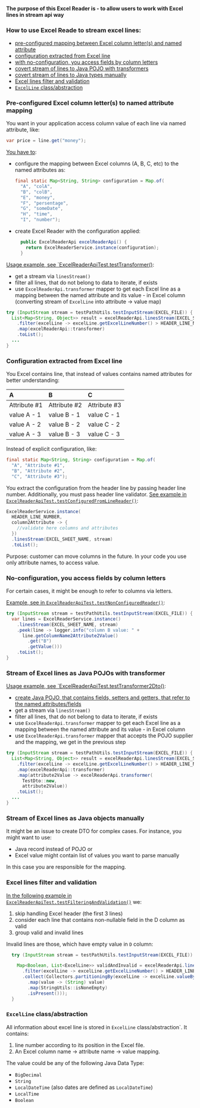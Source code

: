 
#### The purpose of this Excel Reader is - to allow users to work with Excel lines in stream api way

### How to use Excel Reade to stream excel lines:

- [pre-configured mapping between Excel column letter(s) and named attribute](#pre-configured-excel-column-letters-to-named-attribute-mapping)
- [configuration extracted from Excel line](#configuration-extracted-from-excel-line)
- [with no-configuration, you access fields by column letters](#no-configuration-you-access-fields-by-column-letters)
- [covert stream of lines to Java POJO with transformers](#stream-of-excel-lines-as-java-pojos-with-transformer)
- [covert stream of lines to Java types manually](#stream-of-excel-lines-as-java-objects-manually)
- [Excel lines filter and validation](#excel-lines-filter-and-validation)
- [`ExcelLine` class/abstraction](#excelline-classabstraction)

### Pre-configured Excel column letter(s) to named attribute mapping

You want in your application access column value of each line via named attribute, like:
```java
var price = line.get("money");
```
[You have to](../src/test/java/com/savdev/commons/excel/config/TestExcelReaderConfig.java):
- configure the mapping between Excel columns (A, B, C, etc) to the named attributes as:
  ```java
  final static Map<String, String> configuration = Map.of(
    "A", "colA",
    "B", "colB",
    "E", "money",
    "F", "persentage",
    "G", "someDate",
    "H", "time",
    "I", "number");
  ```
- create Excel Reader with the configuration applied:
  ```java
    public ExcelReaderApi excelReaderApi() {
      return ExcelReaderService.instance(configuration);
    }
  ```
[Usage example, see `ExcelReaderApiTest.testTransformer()](../src/test/java/com/savdev/commons/excel/api/ExcelReaderApiTest.java):
- get a stream via `linesStream()`
- filter all lines, that do not belong to data to iterate, if exists
- use `ExcelReaderApi.transformer` mapper to get each Excel line as a mapping between the named attribute 
  and its value - in Excel column (converting stream of `ExcelLine` into attribute -> value map)

```java
try (InputStream stream = testPathUtils.testInputStream(EXCEL_FILE)) {
  List<Map<String, Object>> result = excelReaderApi.linesStream(EXCEL_SHEET_NAME, stream)
    .filter(excelLine -> excelLine.getExcelLineNumber() > HEADER_LINE_NUMBER)
    .map(excelReaderApi::transformer)
    .toList();
  ...
}
```

### Configuration extracted from Excel line

You Excel contains line, that instead of values contains named attributes for better understanding:

| A            | B            | C            |
|:-------------|:-------------|:-------------|
| Attribute #1 | Attribute #2 | Attribute #3 |
| value A - 1  | value B - 1  | value C - 1  |
| value A - 2  | value B - 2  | value C - 2  |
| value A - 3  | value B - 3  | value C - 3  |

Instead of explicit configuration, like:
  ```java
  final static Map<String, String> configuration = Map.of(
    "A", "Attribute #1",
    "B", "Attribute #2",
    "C", "Attribute #3");
  ```

You extract the configuration from the header line by passing header line number.
Additionally, you must pass header line validator.
[See example in `ExcelReaderApiTest.testConfiguredFromLineReader()`](../src/test/java/com/savdev/commons/excel/api/ExcelReaderApiTest.java):
```java
ExcelReaderService.instance(
  HEADER_LINE_NUMBER,
  column2Attribute -> {
    //validate here columns and attributes
  })
  .linesStream(EXCEL_SHEET_NAME, stream)
  .toList();
```

Purpose: customer can move columns in the future. In your code you use only attribute names, to access value.

### No-configuration, you access fields by column letters

For certain cases, it might be enough to refer to columns via letters. 

[Example, see in `ExcelReaderApiTest.testNonConfiguredReader()`](../src/test/java/com/savdev/commons/excel/api/ExcelReaderApiTest.java):
```java
try (InputStream stream = testPathUtils.testInputStream(EXCEL_FILE)) {
  var lines = ExcelReaderService.instance()
    .linesStream(EXCEL_SHEET_NAME, stream)
    .peek(line -> logger.info("column B value: " +
      line.getColumnName2Attribute2Value()
        .get("B")
        .getValue()))
    .toList();
}
```

### Stream of Excel lines as Java POJOs with transformer

[Usage example, see `ExcelReaderApiTest.testTransformer2Dto()](../src/test/java/com/savdev/commons/excel/api/ExcelReaderApiTest.java):
- [create Java POJO, that contains fields, setters and getters, that refer to the named attributes/fields](../src/test/java/com/savdev/commons/excel/api/TestDto.java)
- get a stream via `linesStream()`
- filter all lines, that do not belong to data to iterate, if exists
- use `ExcelReaderApi.transformer` mapper to get each Excel line as a mapping between the named attribute
  and its value - in Excel column
- use `ExcelReaderApi.transformer` mapper that accepts the POJO supplier and the mapping, we get in the previous step

```java
try (InputStream stream = testPathUtils.testInputStream(EXCEL_FILE)) {
  List<Map<String, Object>> result = excelReaderApi.linesStream(EXCEL_SHEET_NAME, stream)
    .filter(excelLine -> excelLine.getExcelLineNumber() > HEADER_LINE_NUMBER)
    .map(excelReaderApi::transformer) 
    .map(attribute2Value -> excelReaderApi.transformer(
      TestDto::new,
      attribute2Value))
    .toList();
  ...
}
```

### Stream of Excel lines as Java objects manually

It might be an issue to create DTO for complex cases. 
For instance, you might want to use:
- Java record instead of POJO or
- Excel value might contain list of values you want to parse manually

In this case you are responsible for the mapping.


### Excel lines filter and validation

[In the following example in `ExcelReaderApiTest.testFilteringAndValidation()`](../src/test/java/com/savdev/commons/excel/api/ExcelReaderApiTest.java)
we:
1. skip handling Excel header (the first 3 lines)
2. consider each line that contains non-nullable field in the D column as valid
3. group valid and invalid lines

Invalid lines are those, which have empty value in `D` column:

```java
  try (InputStream stream = testPathUtils.testInputStream(EXCEL_FILE)) {

    Map<Boolean, List<ExcelLine>> validAndInvalid = excelReaderApi.linesStream(EXCEL_SHEET_NAME, stream)
      .filter(excelLine -> excelLine.getExcelLineNumber() > HEADER_LINE_NUMBER)
      .collect(Collectors.partitioningBy(excelLine -> excelLine.valueByColumn("D")
        .map(value -> (String) value)
        .map(StringUtils::isNoneEmpty)
        .isPresent()));
  }
```

### `ExcelLine` class/abstraction

All information about excel line is stored in `ExcelLine` class/abstraction`.
It contains:
1. line number according to its position in the Excel file.
2. An Excel column name -> attribute name -> value mapping.

The value could be any of the following Java Data Type:
- `BigDecimal`
- `String`
- `LocalDateTime` (also dates are defined as `LocalDateTime`)
- `LocalTime`
- `Boolean`
